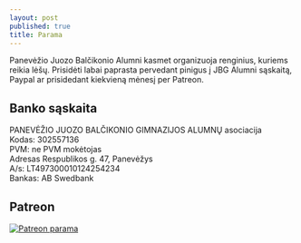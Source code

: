 ```yaml
---
layout: post
published: true
title: Parama
---
```

Panevėžio Juozo Balčikonio Alumni kasmet organizuoja renginius, kuriems reikia lėšų. Prisidėti labai paprasta pervedant pinigus į JBG Alumni sąskaitą, Paypal ar prisidedant kiekvieną mėnesį per Patreon. 

## Banko sąskaita
PANEVĖŽIO JUOZO BALČIKONIO GIMNAZIJOS ALUMNŲ asociacija  
Kodas: 302557136  
PVM: ne PVM mokėtojas  
Adresas	Respublikos g. 47, Panevėžys  
A/s: LT497300010124254234  
Bankas: AB Swedbank  

## Patreon
[![Patreon parama]({{site.baseurl}}/img/patreon.png)](https://www.patreon.com/jbgalumni)

